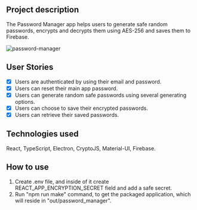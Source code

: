 ## Project description

The Password Manager app helps users to generate safe random passwords, encrypts and decrypts them using AES-256 and saves them to Firebase.

![password-manager](https://user-images.githubusercontent.com/25966281/114908192-85754b00-9e24-11eb-8ba8-28f5c8e51ada.gif)

## User Stories

- [x] Users are authenticated by using their email and password.
- [x] Users can reset their main app password. 
- [x] Users can generate random safe passwords using several generating options.
- [x] Users can choose to save their encrypted passwords.
- [x] Users can retrieve their saved passwords.

## Technologies used

React, TypeScript, Electron, CryptoJS, Material-UI, Firebase.

## How to use

1. Create .env file, and inside of it create REACT_APP_ENCRYPTION_SECRET field and add a safe secret.
2. Run "npm run make" command, to get the packaged application, which will reside in "out/password_manager".

